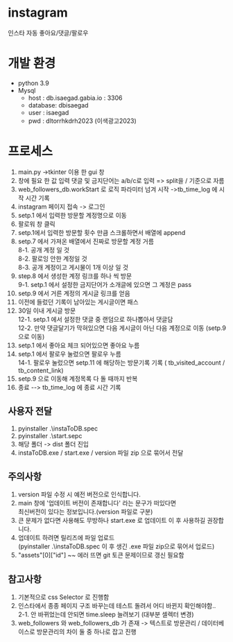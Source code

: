# instagram
인스타 자동 좋아요/댓글/팔로우 

# 개발 환경
* python 3.9 
* Mysql
    * host : db.isaegad.gabia.io : 3306
    * database: dbisaegad
    * user : isaegad
    * pwd : dltorrhkdrh2023 (이색광고2023)

# 프로세스 
1. main.py ->tkinter 이용 한 gui 창
2. 창에 필요 한 값 입력
   댓글 및 금지단어는 a/b/c로 입력 => split을 / 기준으로 자름 
3. web_followers_db.workStart 로 로직 파라미터 넘겨 시작 ->tb_time_log 에 시작 시간 기록 
4. instagram 페이지 접속 -> 로그인
5. setp.1 에서 입력한 방문할 계정명으로 이동
6. 팔로워 창 클릭
7. setp.1에서 입력한 방문할 횟수 만큼 스크롤하면서 배열에 append
8. setp.7 에서 가져온 배열에서 진짜로 방문할 계정 거름  
   8-1. 공개 계정 일 것  
   8-2. 팔로잉 안한 계정일 것  
   8-3. 공개 계정이고 게시물이  1개 이상 일 것  
9. step.8 에서 생성한 계정 링크를 하나 씩 방문  
  9-1. setp.1 에서 설정한 금지단어가 소개글에 있으면 그 계정은 pass  
10. setp.9 에서 거른 계정의 게시글 링크를 얻음
11. 이전에 들렀던 기록이 남아있는 게시글이면 패스 
12. 30일 이내 게시글 방문  
  12-1. setp.1 에서 설정한 댓글 중 랜덤으로 하나뽑아서 댓글담  
  12-2. 만약 댓글달기가 막혀있으면 다음 게시글이 아닌 다음 계정으로 이동 (setp.9으로 이동)  
13.  setp.1 에서 좋아요 체크 되어있으면 좋아요 누름
14.  setp.1 에서 팔로우 눌렀으면 팔로우 누름  
    14-1. 팔로우 눌렀으면 setp.11 에 해당하는 방문기록 기록 ( tb_visited_account / tb_content_link)   
15. setp.9 으로 이동해 계정목록 다 돌 때까지 반복
16. 종료 --> tb_time_log 에 종료 시간 기록 
## 사용자 전달 
1. pyinstaller   .\instaToDB.spec  
2. pyinstaller   .\start.sepc
3. 해당 폴더 -> dist 폴더 진입
4. instaToDB.exe / start.exe / version 파일 zip 으로 묶어서 전달


## 주의사항
1. version 파일 수정 시 예전 버전으로 인식합니다.
2. main 창에 '업데이트 버전이 존재합니다' 라는 문구가 떠있다면  
  최신버전이 있다는 정보입니다.(version 파일로 구분)
3. 큰 문제가 없다면 사용해도 무방하나 start.exe 로 업데이트 이 후 사용하길 권장합니다.
4. 업데이트 하려면  릴리즈에  파일 업로드  
   (pyinstaller   .\instaToDB.spec   이 후 생긴 .exe 파일 zip으로 묶어서 업로드)
5. "assets"[0]["id"] ~~ 에러 뜨면 git 토큰 문제이므로 갱신 필요함 

## 참고사항 
1. 기본적으로 css Selector 로 진행함
2. 인스타에서 종종 페이지 구조 바꾸는데 테스트 돌려서 어디 바뀐지 확인해야함..  
2-1. 안 바뀌었는데 안되면 time.sleep 늘려보기 (대부분 셀렉터 변경)
3. web_followers 와 web_followers_db 가 존재 -> 텍스트로 방문관리 / 데이터베이스로 방문관리의 차이
   둘 중 하나로 잡고 진행
